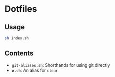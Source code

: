 Dotfiles
========

Usage
-----

```sh
sh index.sh
```

Contents
--------

- `git-aliases.sh`: Shorthands for using git directly
- `ø.sh`: An alias for `clear`
